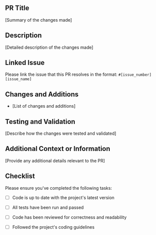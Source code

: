 ## PR Title
[Summary of the changes made]

## Description
[Detailed description of the changes made]

## Linked Issue
Please link the issue that this PR resolves in the format: `#[issue_number] [issue_name]`

## Changes and Additions
- [List of changes and additions]

## Testing and Validation
[Describe how the changes were tested and validated]

## Additional Context or Information
[Provide any additional details relevant to the PR]

## Checklist
Please ensure you've completed the following tasks:
- [ ] Code is up to date with the project's latest version
- [ ] All tests have been run and passed
- [ ] Code has been reviewed for correctness and readability
- [ ] Followed the project's coding guidelines

